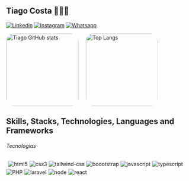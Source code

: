## Tiago Costa 🧑🏽‍💻 

[![Linkedin](https://img.shields.io/badge/LinkedIn-0077B5?style=for-the-badge&logo=linkedin&logoColor=white)](https://www.linkedin.com/in/tiago-costa-68b95821b/)
[![Instagram](https://img.shields.io/badge/Instagram-E4405F?style=for-the-badge&logo=instagram&logoColor=white)](https://www.instagram.com/tigocostta/)
[![Whatsapp](https://img.shields.io/badge/WhatsApp-25D366?style=for-the-badge&logo=whatsapp&logoColor=white)](https://api.whatsapp.com/send?phone=5561981246704&text=Ol%C3%A1%20estou%20vendo%20atrav%C3%A9s%20do%20seu%20github)

<div style="display: flex; align-items: center;">
  <img src="https://github-readme-stats.vercel.app/api?username=tiagosantoscosta&show_icons=true&theme=tokyonight" alt="Tiago GitHub stats" style="height: 195px; border-radius: 20px;" />
  <img src="https://github-readme-stats.vercel.app/api/top-langs/?username=tiagosantoscosta&theme=tokyonight" alt="Top Langs" style="height: 195px; margin-left: 20px; border-radius: 20px;" />
</div>






## Skills, Stacks, Technologies, Languages and Frameworks
###### Tecnologias
<div style="display:flex; flex-wrap: wrap; gap:5px"><br/>
  <img align="center" alt="html5" src="https://img.shields.io/badge/HTML5-E34F26?style=for-the-badge&logo=html5&logoColor=white"/>
  <img align="center" alt="css3" src="https://img.shields.io/badge/CSS3-1572B6?style=for-the-badge&logo=css3&logoColor=white"/>
  <img align="center" alt="tailwind-css" src="https://img.shields.io/badge/Tailwind_CSS-38B2AC?style=for-the-badge&logo=tailwind-css&logoColor=white"/>
  <img align="center" alt="boootstrap" src="https://img.shields.io/badge/Bootstrap-563D7C?style=for-the-badge&logo=bootstrap&logoColor=white"/>
  <img align="center" alt="javascript" src="https://img.shields.io/badge/JavaScript-323330?style=for-the-badge&logo=javascript&logoColor=F7DF1E"/>
  <img align="center" alt="typescript" src="https://img.shields.io/badge/TypeScript-007ACC?style=for-the-badge&logo=typescript&logoColor=white"/>
  <img align="center" alt="PHP" src="https://img.shields.io/badge/PHP-777BB4?style=for-the-badge&logo=php&logoColor=white"/>
  <img align="center" alt="laravel" src="https://img.shields.io/badge/Laravel-FF2D20?style=for-the-badge&logo=laravel&logoColor=white"/>
  <img align="center" alt="node" src="https://img.shields.io/badge/Node.js-43853D?style=for-the-badge&logo=node.js&logoColor=white"/>
  <img align="center" alt="react" src="https://img.shields.io/badge/React-20232A?style=for-the-badge&logo=react&logoColor=61DAFB"/>
  
</div><br/>
